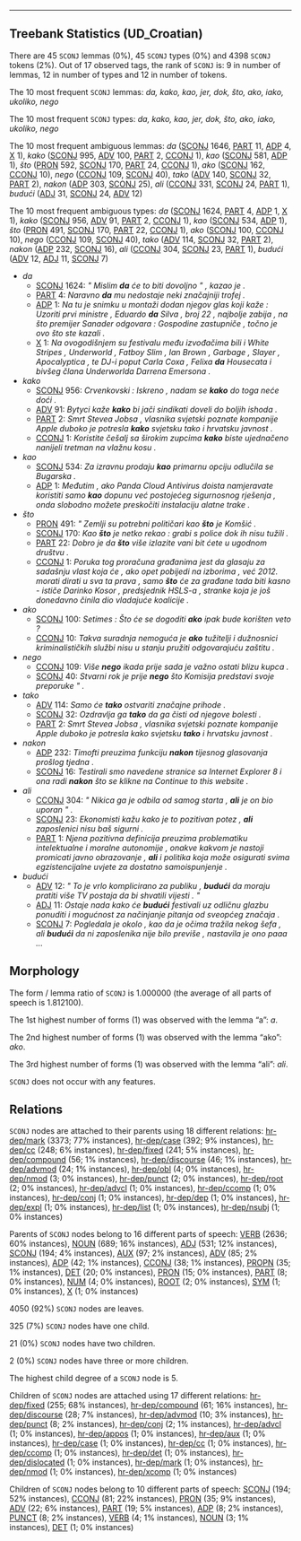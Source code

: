 

--------------------------------------------------------------------------------

## Treebank Statistics (UD_Croatian)

There are 45 `SCONJ` lemmas (0%), 45 `SCONJ` types (0%) and 4398 `SCONJ` tokens (2%).
Out of 17 observed tags, the rank of `SCONJ` is: 9 in number of lemmas, 12 in number of types and 12 in number of tokens.

The 10 most frequent `SCONJ` lemmas: <em>da, kako, kao, jer, dok, što, ako, iako, ukoliko, nego</em>

The 10 most frequent `SCONJ` types:  <em>da, kako, kao, jer, dok, što, ako, iako, ukoliko, nego</em>

The 10 most frequent ambiguous lemmas: <em>da</em> ([SCONJ]() 1646, [PART]() 11, [ADP]() 4, [X]() 1), <em>kako</em> ([SCONJ]() 995, [ADV]() 100, [PART]() 2, [CCONJ]() 1), <em>kao</em> ([SCONJ]() 581, [ADP]() 1), <em>što</em> ([PRON]() 592, [SCONJ]() 170, [PART]() 24, [CCONJ]() 1), <em>ako</em> ([SCONJ]() 162, [CCONJ]() 10), <em>nego</em> ([CCONJ]() 109, [SCONJ]() 40), <em>tako</em> ([ADV]() 140, [SCONJ]() 32, [PART]() 2), <em>nakon</em> ([ADP]() 303, [SCONJ]() 25), <em>ali</em> ([CCONJ]() 331, [SCONJ]() 24, [PART]() 1), <em>budući</em> ([ADJ]() 31, [SCONJ]() 24, [ADV]() 12)

The 10 most frequent ambiguous types:  <em>da</em> ([SCONJ]() 1624, [PART]() 4, [ADP]() 1, [X]() 1), <em>kako</em> ([SCONJ]() 956, [ADV]() 91, [PART]() 2, [CCONJ]() 1), <em>kao</em> ([SCONJ]() 534, [ADP]() 1), <em>što</em> ([PRON]() 491, [SCONJ]() 170, [PART]() 22, [CCONJ]() 1), <em>ako</em> ([SCONJ]() 100, [CCONJ]() 10), <em>nego</em> ([CCONJ]() 109, [SCONJ]() 40), <em>tako</em> ([ADV]() 114, [SCONJ]() 32, [PART]() 2), <em>nakon</em> ([ADP]() 232, [SCONJ]() 16), <em>ali</em> ([CCONJ]() 304, [SCONJ]() 23, [PART]() 1), <em>budući</em> ([ADV]() 12, [ADJ]() 11, [SCONJ]() 7)


* <em>da</em>
  * [SCONJ]() 1624: <em>" Mislim <b>da</b> će to biti dovoljno " , kazao je .</em>
  * [PART]() 4: <em>Naravno <b>da</b> mu nedostaje neki značajniji trofej .</em>
  * [ADP]() 1: <em>Na tu je snimku u montaži dodan njegov glas koji kaže : Uzoriti prvi ministre , Eduardo <b>da</b> Silva , broj 22 , najbolje zabija , na što premijer Sanader odgovara : Gospodine zastupniče , točno je ovo što ste kazali .</em>
  * [X]() 1: <em>Na ovogodišnjem su festivalu među izvođačima bili i White Stripes , Underworld , Fatboy Slim , Ian Brown , Garbage , Slayer , Apocalyptica , te DJ-i poput Carla Coxa , Felixa <b>da</b> Housecata i bivšeg člana Underworlda Darrena Emersona .</em>
* <em>kako</em>
  * [SCONJ]() 956: <em>Crvenkovski : Iskreno , nadam se <b>kako</b> do toga neće doći .</em>
  * [ADV]() 91: <em>Bytyci kaže <b>kako</b> bi jači sindikati doveli do boljih ishoda .</em>
  * [PART]() 2: <em>Smrt Stevea Jobsa , vlasnika svjetski poznate kompanije Apple duboko je potresla <b>kako</b> svjetsku tako i hrvatsku javnost .</em>
  * [CCONJ]() 1: <em>Koristite češalj sa širokim zupcima <b>kako</b> biste ujednačeno nanijeli tretman na vlažnu kosu .</em>
* <em>kao</em>
  * [SCONJ]() 534: <em>Za izravnu prodaju <b>kao</b> primarnu opciju odlučila se Bugarska .</em>
  * [ADP]() 1: <em>Međutim , ako Panda Cloud Antivirus doista namjeravate koristiti samo <b>kao</b> dopunu već postojećeg sigurnosnog rješenja , onda slobodno možete preskočiti instalaciju alatne trake .</em>
* <em>što</em>
  * [PRON]() 491: <em>" Zemlji su potrebni političari kao <b>što</b> je Komšić .</em>
  * [SCONJ]() 170: <em>Kao <b>što</b> je netko rekao : grabi s police dok ih nisu tužili .</em>
  * [PART]() 22: <em>Dobro je da <b>što</b> više izlazite vani bit ćete u ugodnom društvu .</em>
  * [CCONJ]() 1: <em>Poruka tog proračuna građanima jest da glasaju za sadašnju vlast koja će , ako opet pobijedi na izborima , već 2012. morati dirati u sva ta prava , samo <b>što</b> će za građane tada biti kasno - ističe Darinko Kosor , predsjednik HSLS-a , stranke koja je još donedavno činila dio vladajuće koalicije .</em>
* <em>ako</em>
  * [SCONJ]() 100: <em>Setimes : Što će se dogoditi <b>ako</b> ipak bude korišten veto ?</em>
  * [CCONJ]() 10: <em>Takva suradnja nemoguća je <b>ako</b> tužitelji i dužnosnici kriminalističkih službi nisu u stanju pružiti odgovarajuću zaštitu .</em>
* <em>nego</em>
  * [CCONJ]() 109: <em>Više <b>nego</b> ikada prije sada je važno ostati blizu kupca .</em>
  * [SCONJ]() 40: <em>Stvarni rok je prije <b>nego</b> što Komisija predstavi svoje preporuke " .</em>
* <em>tako</em>
  * [ADV]() 114: <em>Samo će <b>tako</b> ostvariti značajne prihode .</em>
  * [SCONJ]() 32: <em>Ozdravlja ga <b>tako</b> da ga čisti od njegove bolesti .</em>
  * [PART]() 2: <em>Smrt Stevea Jobsa , vlasnika svjetski poznate kompanije Apple duboko je potresla kako svjetsku <b>tako</b> i hrvatsku javnost .</em>
* <em>nakon</em>
  * [ADP]() 232: <em>Timofti preuzima funkciju <b>nakon</b> tijesnog glasovanja prošlog tjedna .</em>
  * [SCONJ]() 16: <em>Testirali smo navedene stranice sa Internet Explorer 8 i ona radi <b>nakon</b> što se klikne na Continue to this website .</em>
* <em>ali</em>
  * [CCONJ]() 304: <em>" Nikica ga je odbila od samog starta , <b>ali</b> je on bio uporan " .</em>
  * [SCONJ]() 23: <em>Ekonomisti kažu kako je to pozitivan potez , <b>ali</b> zaposlenici nisu baš sigurni .</em>
  * [PART]() 1: <em>Njena pozitivna definicija preuzima problematiku intelektualne i moralne autonomije , onakve kakvom je nastoji promicati javno obrazovanje , <b>ali</b> i politika koja može osigurati svima egzistencijalne uvjete za dostatno samoispunjenje .</em>
* <em>budući</em>
  * [ADV]() 12: <em>" To je vrlo komplicirano za publiku , <b>budući</b> da moraju pratiti više TV postaja da bi shvatili vijesti . "</em>
  * [ADJ]() 11: <em>Ostaje nada kako će <b>budući</b> festivali uz odličnu glazbu ponuditi i mogućnost za načinjanje pitanja od sveopćeg značaja .</em>
  * [SCONJ]() 7: <em>Pogledala je okolo , kao da je očima tražila nekog šefa , ali <b>budući</b> da ni zaposlenika nije bilo previše , nastavila je ono paaa ...</em>

## Morphology

The form / lemma ratio of `SCONJ` is 1.000000 (the average of all parts of speech is 1.812100).

The 1st highest number of forms (1) was observed with the lemma “a”: <em>a</em>.

The 2nd highest number of forms (1) was observed with the lemma “ako”: <em>ako</em>.

The 3rd highest number of forms (1) was observed with the lemma “ali”: <em>ali</em>.

`SCONJ` does not occur with any features.


## Relations

`SCONJ` nodes are attached to their parents using 18 different relations: [hr-dep/mark]() (3373; 77% instances), [hr-dep/case]() (392; 9% instances), [hr-dep/cc]() (248; 6% instances), [hr-dep/fixed]() (241; 5% instances), [hr-dep/compound]() (56; 1% instances), [hr-dep/discourse]() (46; 1% instances), [hr-dep/advmod]() (24; 1% instances), [hr-dep/obl]() (4; 0% instances), [hr-dep/nmod]() (3; 0% instances), [hr-dep/punct]() (2; 0% instances), [hr-dep/root]() (2; 0% instances), [hr-dep/advcl]() (1; 0% instances), [hr-dep/ccomp]() (1; 0% instances), [hr-dep/conj]() (1; 0% instances), [hr-dep/dep]() (1; 0% instances), [hr-dep/expl]() (1; 0% instances), [hr-dep/list]() (1; 0% instances), [hr-dep/nsubj]() (1; 0% instances)

Parents of `SCONJ` nodes belong to 16 different parts of speech: [VERB]() (2636; 60% instances), [NOUN]() (689; 16% instances), [ADJ]() (531; 12% instances), [SCONJ]() (194; 4% instances), [AUX]() (97; 2% instances), [ADV]() (85; 2% instances), [ADP]() (42; 1% instances), [CCONJ]() (38; 1% instances), [PROPN]() (35; 1% instances), [DET]() (20; 0% instances), [PRON]() (15; 0% instances), [PART]() (8; 0% instances), [NUM]() (4; 0% instances), [ROOT]() (2; 0% instances), [SYM]() (1; 0% instances), [X]() (1; 0% instances)

4050 (92%) `SCONJ` nodes are leaves.

325 (7%) `SCONJ` nodes have one child.

21 (0%) `SCONJ` nodes have two children.

2 (0%) `SCONJ` nodes have three or more children.

The highest child degree of a `SCONJ` node is 5.

Children of `SCONJ` nodes are attached using 17 different relations: [hr-dep/fixed]() (255; 68% instances), [hr-dep/compound]() (61; 16% instances), [hr-dep/discourse]() (28; 7% instances), [hr-dep/advmod]() (10; 3% instances), [hr-dep/punct]() (8; 2% instances), [hr-dep/conj]() (2; 1% instances), [hr-dep/advcl]() (1; 0% instances), [hr-dep/appos]() (1; 0% instances), [hr-dep/aux]() (1; 0% instances), [hr-dep/case]() (1; 0% instances), [hr-dep/cc]() (1; 0% instances), [hr-dep/ccomp]() (1; 0% instances), [hr-dep/det]() (1; 0% instances), [hr-dep/dislocated]() (1; 0% instances), [hr-dep/mark]() (1; 0% instances), [hr-dep/nmod]() (1; 0% instances), [hr-dep/xcomp]() (1; 0% instances)

Children of `SCONJ` nodes belong to 10 different parts of speech: [SCONJ]() (194; 52% instances), [CCONJ]() (81; 22% instances), [PRON]() (35; 9% instances), [ADV]() (22; 6% instances), [PART]() (19; 5% instances), [ADP]() (8; 2% instances), [PUNCT]() (8; 2% instances), [VERB]() (4; 1% instances), [NOUN]() (3; 1% instances), [DET]() (1; 0% instances)

